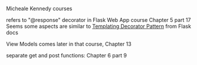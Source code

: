 Micheale Kennedy courses

refers to "@response" decorator in Flask Web App course Chapter 5 part 17
Seems some aspects are similar to [Templating Decorator Pattern](https://flask.palletsprojects.com/en/2.3.x/patterns/viewdecorators/#templating-decorator) from Flask docs

View Models comes later in that course, Chapter 13

separate get and post functions: Chapter 6 part 9




